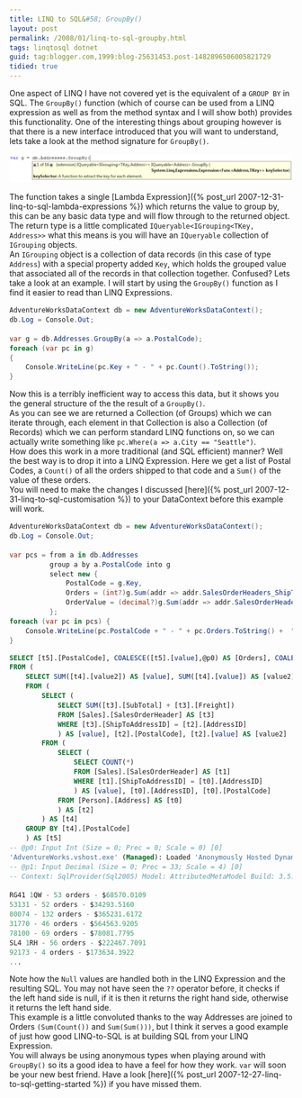 ```yaml
---
title: LINQ to SQL&#58; GroupBy()
layout: post
permalink: /2008/01/linq-to-sql-groupby.html
tags: linqtosql dotnet
guid: tag:blogger.com,1999:blog-25631453.post-1482896506005821729
tidied: true
---
```


One aspect of LINQ I have not covered yet is the equivalent of a `GROUP BY` in SQL. The `GroupBy()` function (which of course can be used from a LINQ expression as well as from the method syntax and I will show both) provides this functionality. One of the interesting things about grouping however is that there is a new interface introduced that you will want to understand, lets take a look at the method signature for `GroupBy()`.

<!-- more -->

![GroupBy()](/images/1382874053408.png) 

The function takes a single [Lambda Expression]({% post_url 2007-12-31-linq-to-sql-lambda-expressions %}) which returns the value to group by, this can be any basic data type and will flow through to the returned object.
The return type is a little complicated `IQueryable<IGrouping<TKey, Address>>` what this means is you will have an `IQueryable` collection of `IGrouping` objects.  
An `IGrouping` object is a collection of data records (in this case of type `Address`) with a special property added `Key`, which holds the grouped value that associated all of the records in that collection together.  Confused? Lets take a look at an example. I will start by using the `GroupBy()` function as I find it easier to read than LINQ Expressions.

```csharp
AdventureWorksDataContext db = new AdventureWorksDataContext();
db.Log = Console.Out;

var g = db.Addresses.GroupBy(a => a.PostalCode);
foreach (var pc in g)
{
    Console.WriteLine(pc.Key + " - " + pc.Count().ToString());
}
```

Now this is a terribly inefficient way to access this data, but it shows you the general structure of the the result of a `GroupBy()`.  
As you can see we are returned a Collection (of Groups) which we can iterate through, each element in that Collection is also a Collection (of Records) which we can perform standard LINQ functions on, so we can actually write something like `pc.Where(a => a.City == "Seattle")`.  
How does this work in a more traditional (and SQL efficient) manner? Well the best way is to drop it into a LINQ Expression. Here we get a list of Postal Codes, a `Count()` of all the orders shipped to that code and a `Sum()` of the value of these orders.  
You will need to make the changes I discussed [here]({% post_url 2007-12-31-linq-to-sql-customisation %}) to your DataContext before this example will work.

```csharp
AdventureWorksDataContext db = new AdventureWorksDataContext();
db.Log = Console.Out;

var pcs = from a in db.Addresses
          group a by a.PostalCode into g
          select new { 
              PostalCode = g.Key, 
              Orders = (int?)g.Sum(addr => addr.SalesOrderHeaders_ShipTo.Count) ?? 0, 
              OrderValue = (decimal?)g.Sum(addr => addr.SalesOrderHeaders_ShipTo.Sum(o => o.SubTotal + o.Freight)) ?? 0m 
          };
foreach (var pc in pcs) {
    Console.WriteLine(pc.PostalCode + " - " + pc.Orders.ToString() +  " orders - $" + pc.OrderValue.ToString());
}
```



```sql
SELECT [t5].[PostalCode], COALESCE([t5].[value],@p0) AS [Orders], COALESCE([t5].[value2],@p1) AS [OrderValue]
FROM (
    SELECT SUM([t4].[value2]) AS [value], SUM([t4].[value]) AS [value2], [t4].[PostalCode]
    FROM (
        SELECT (
            SELECT SUM([t3].[SubTotal] + [t3].[Freight])
            FROM [Sales].[SalesOrderHeader] AS [t3]
            WHERE [t3].[ShipToAddressID] = [t2].[AddressID]
            ) AS [value], [t2].[PostalCode], [t2].[value] AS [value2]
        FROM (
            SELECT (
                SELECT COUNT(*)
                FROM [Sales].[SalesOrderHeader] AS [t1]
                WHERE [t1].[ShipToAddressID] = [t0].[AddressID]
                ) AS [value], [t0].[AddressID], [t0].[PostalCode]
            FROM [Person].[Address] AS [t0]
            ) AS [t2]
        ) AS [t4]
    GROUP BY [t4].[PostalCode]
    ) AS [t5]
-- @p0: Input Int (Size = 0; Prec = 0; Scale = 0) [0]
'AdventureWorks.vshost.exe' (Managed): Loaded 'Anonymously Hosted DynamicMethods Assembly'
-- @p1: Input Decimal (Size = 0; Prec = 33; Scale = 4) [0]
-- Context: SqlProvider(Sql2005) Model: AttributedMetaModel Build: 3.5.21022.8

RG41 1QW - 53 orders - $68570.0109
53131 - 52 orders - $34293.5160
80074 - 132 orders - $365231.6172
31770 - 46 orders - $564563.9205
78100 - 69 orders - $78081.7795
SL4 1RH - 56 orders - $222467.7091
92173 - 4 orders - $173634.3922
...
```

Note how the `Null` values are handled both in the LINQ Expression and the resulting SQL. You may not have seen the `??` operator before, it checks if the left hand side is null, if it is then it returns the right hand side, otherwise it returns the left hand side.  
This example is a little convoluted thanks to the way Addresses are joined to Orders `(Sum(Count())` and `Sum(Sum()))`, but I think it serves a good example of just how good LINQ-to-SQL is at building SQL from your LINQ Expression.  
You will always be using anonymous types when playing around with `GroupBy()` so its a good idea to have a feel for how they work. `var` will soon be your new best friend. Have a look [here]({% post_url 2007-12-27-linq-to-sql-getting-started %}) if you have missed them.
